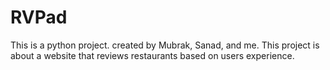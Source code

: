 # RVPad
This is a python project. 
created by Mubrak, Sanad, and me.
This project is about a website that reviews restaurants based on users experience.
